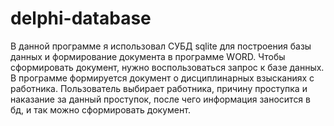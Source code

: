 # delphi-database
В данной программе я использовал СУБД sqlite для построения базы данных и формирование документа в программе WORD. Чтобы сформировать документ, нужно воспользоваться запрос к базе данных. В программе формируется документ о дисциплинарных взысканиях с работника. Пользователь выбирает работника, причину проступка и наказание за данный проступок, после чего информация заносится в бд, и так можно сформировать документ.
